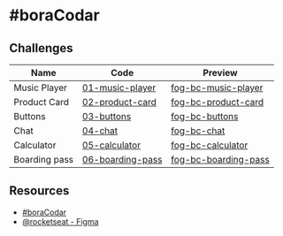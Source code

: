 # #boraCodar

## Challenges

| Name            | Code                                                                                  | Preview                                                           |
| --------------- | ------------------------------------------------------------------------------------- | ----------------------------------------------------------------- |
| Music Player    | [01-music-player](https://github.com/felipeog/bora-codar/tree/main/01-music-player)   | [fog-bc-music-player](https://fog-bc-music-player.netlify.app/)   |
| Product Card    | [02-product-card](https://github.com/felipeog/bora-codar/tree/main/02-product-card)   | [fog-bc-product-card](https://fog-bc-product-card.netlify.app/)   |
| Buttons         | [03-buttons](https://github.com/felipeog/bora-codar/tree/main/03-buttons)             | [fog-bc-buttons](https://fog-bc-buttons.netlify.app/)             |
| Chat            | [04-chat](https://github.com/felipeog/bora-codar/tree/main/04-chat)                   | [fog-bc-chat](https://fog-bc-chat.fly.dev/)                       |
| Calculator      | [05-calculator](https://github.com/felipeog/bora-codar/tree/main/05-calculator)       | [fog-bc-calculator](https://fog-bc-calculator.netlify.app/)       |
| Boarding pass   | [06-boarding-pass](https://github.com/felipeog/bora-codar/tree/main/06-boarding-pass) | [fog-bc-boarding-pass](https://fog-bc-boarding-pass.netlify.app/) |

## Resources

- [#boraCodar](https://boracodar.dev)
- [@rocketseat - Figma](https://www.figma.com/@rocketseat)
